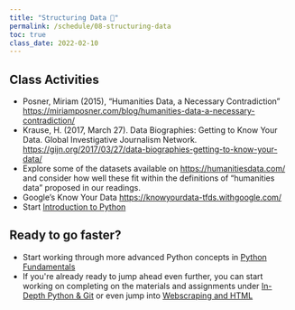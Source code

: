 ```yaml
---
title: "Structuring Data 🧰"
permalink: /schedule/08-structuring-data
toc: true
class_date: 2022-02-10
---
```

## Class Activities

- Posner, Miriam (2015), “Humanities Data, a Necessary Contradiction” <https://miriamposner.com/blog/humanities-data-a-necessary-contradiction/>
- Krause, H. (2017, March 27). Data Biographies: Getting to Know Your Data. Global Investigative Journalism Network. <https://gijn.org/2017/03/27/data-biographies-getting-to-know-your-data/>
- Explore some of the datasets available on <https://humanitiesdata.com/> and consider how well these fit within the definitions of “humanities data” proposed in our readings.
- Google’s Know Your Data <https://knowyourdata-tfds.withgoogle.com/>
- Start [Introduction to Python]({{site.baseurl}}/materials/intro-python-git/02-beginning-python)

## Ready to go faster?

- Start working through more advanced Python concepts in [Python Fundamentals]({{site.baseurl}}/materials/intro-python-git/04-python-fundamentals)
- If you're already ready to jump ahead even further, you can start working on completing on the materials and assignments under [In-Depth Python & Git]({{site.baseurl}}/materials/advanced-python/more-python) or even jump into [Webscraping and HTML]({{site.baseurl}}/materials/web-scraping/intro-web-scraping)